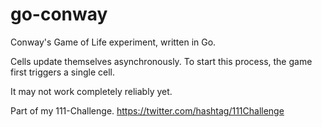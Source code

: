 # go-conway

Conway's Game of Life experiment, written in Go.

Cells update themselves asynchronously. To start this process, the game first triggers a single cell.

It may not work completely reliably yet.


Part of my 111-Challenge. 
https://twitter.com/hashtag/111Challenge
